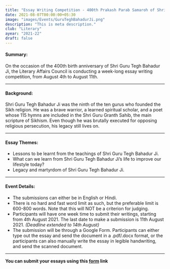 ```yaml
---
title: "Essay Writing Competition - 400th Prakash Parab Samaroh of Shri Guru Tegh Bahadur Ji"
date: 2021-08-07T00:00:00+05:30
image: "images/Events/GuruTeghBahadurJi.png"
description: "This is meta description."
club: "Literary"
ayear: "2021-22"
draft: false
---
```

#### Summary: 
On the occasion of the 400th birth anniversary of Shri Guru Tegh Bahadur Ji, the Literary Affairs Council is conducting a week-long essay writing competition, from August 4th to August 11th.


****

#### Background:

Shri Guru Tegh Bahadur Ji was the ninth of the ten gurus who founded the Sikh religion. He was a brave warrior, a learned spiritual scholar, and a poet whose 115 hymns are included in the Shri Guru Granth Sahib, the main scripture of Sikhism. Even though he was brutally executed for opposing religious persecution, his legacy still lives on.

****

#### Essay Themes:

- Lessons to be learnt from the teachings of Shri Guru Tegh Bahadur Ji.
- What can we learn from Shri Guru Tegh Bahadur Ji’s life to improve our lifestyle today?
- Legacy and martyrdom of Shri Guru Tegh Bahadur Ji.

****

#### Event Details:

- The submissions can either be in English or Hindi.
- There is no hard and fast word limit as such, but the preferable limit is 600-800 words. Note that this will NOT be a criterion for judging.
- Participants will have one week time to submit their writings, starting from 4th August 2021. The last date to make a submission is 11th August 2021. *(Deadline extended to 14th August)*
- The submission will be through a Google Form. Participants can either type out the essay and send the document in a .pdf/.docx format, or the participants can also manually write the essay in legible handwriting, and send the scanned document.

****

**You can submit your essays using this [form](https://forms.gle/i64rcuuFuhKDUyQw7) link**




